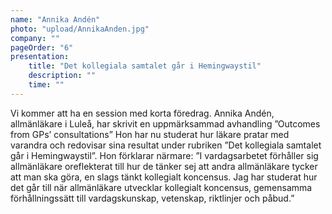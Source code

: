 ```yaml
---
name: "Annika Andén"
photo: "upload/AnnikaAnden.jpg" 
company: ""
pageOrder: "6"
presentation:
	title: "Det kollegiala samtalet går i Hemingwaystil"
	description: ""
	time: ""
---
```


Vi kommer att ha en session med korta föredrag. Annika Andén, allmänläkare i Luleå, har skrivit en uppmärksammad avhandling ”Outcomes from GPs’ consultations” Hon har nu studerat hur läkare pratar med varandra och redovisar sina resultat under rubriken ”Det kollegiala samtalet går i Hemingwaystil”. Hon förklarar närmare: ”I vardagsarbetet förhåller sig allmänläkare oreflekterat till hur de tänker sej att andra allmänläkare tycker att man ska göra, en slags tänkt kollegialt koncensus. Jag har studerat hur det går till när allmänläkare utvecklar kollegialt koncensus, gemensamma förhållningssätt till vardagskunskap, vetenskap, riktlinjer och påbud.”